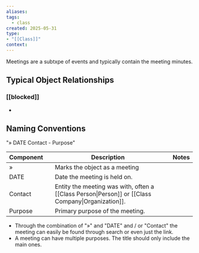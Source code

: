 ```yaml
---
aliases: 
tags:
  - class
created: 2025-05-31
type: 
- "[[Class]]"
context:
---
```


Meetings are a subtxpe of events and typically contain the meeting minutes. 

## Typical Object Relationships
### [[blocked]]
- 


## Naming Conventions

"» DATE Contact - Purpose"


| Component |     | Description                                                                                       |     | Notes |
| --------- | --- | ------------------------------------------------------------------------------------------------- | --- | ----- |
| »         |     | Marks the object as a meeting                                                                     |     |       |
| DATE      |     | Date the meeting is held on.                                                                      |     |       |
| Contact   |     | Entity the meeting was with, often a [[Class Person\|Person]] or [[Class Company\|Organization]]. |     |       |
| Purpose   |     | Primary purpose of the meeting.                                                                   |     |       |

- Through the combination of "»" and "DATE" and / or "Contact" the meeting can easily be found through search or even just the link. 
- A meeting can have multiple purposes. The title should only include the main ones. 